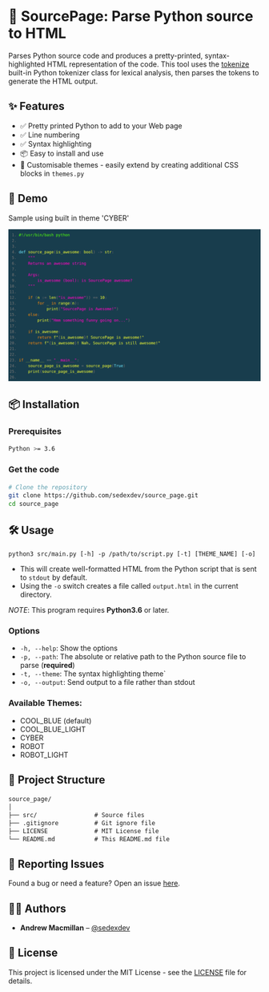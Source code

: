 # 📘 SourcePage: Parse Python source to HTML

Parses Python source code and produces a pretty-printed, syntax-highlighted HTML representation of the code. This tool uses
the [tokenize](https://docs.python.org/3/library/tokenize.html) built-in Python tokenizer class for lexical analysis,
then parses the tokens to generate the HTML output.

## ✨ Features

-   ✅ Pretty printed Python to add to your Web page
-   ✅ Line numbering
-   ✅ Syntax highlighting
-   📦 Easy to install and use
-   🔧 Customisable themes - easily extend by creating additional CSS blocks in `themes.py`

## 🚀 Demo

Sample using built in theme 'CYBER'

![Sample HTML Output](/src/imgs/sample.png)

## 📦 Installation

### Prerequisites

```bash
Python >= 3.6
```

### Get the code

```bash
# Clone the repository
git clone https://github.com/sedexdev/source_page.git
cd source_page
```

## 🛠️ Usage

`python3 src/main.py [-h] -p /path/to/script.py [-t] [THEME_NAME] [-o]`

-   This will create well-formatted HTML from the Python script that is sent to `stdout` by default.
-   Using the `-o` switch creates a file called `output.html` in the current directory.

_NOTE_: This program requires **Python3.6** or later.

### Options

-   `-h, --help`: Show the options
-   `-p, --path`: The absolute or relative path to the Python source file to parse (**required**)
-   `-t, --theme`: The syntax highlighting theme`
-   `-o, --output`: Send output to a file rather than stdout

### Available Themes:

-   COOL_BLUE (default)
-   COOL_BLUE_LIGHT
-   CYBER
-   ROBOT
-   ROBOT_LIGHT

## 📂 Project Structure

```
source_page/
│
├── src/                # Source files
├── .gitignore          # Git ignore file
├── LICENSE             # MIT License file
└── README.md           # This README.md file
```

## 🐛 Reporting Issues

Found a bug or need a feature? Open an issue [here](https://github.com/sedexdev/source_page/issues).

## 🧑‍💻 Authors

-   **Andrew Macmillan** – [@sedexdev](https://github.com/sedexdev)

## 📜 License

This project is licensed under the MIT License - see the [LICENSE](https://github.com/sedexdev/source_page/blob/master/LICENSE) file for details.
